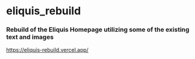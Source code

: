 # eliquis_rebuild

### Rebuild of the Eliquis Homepage utilizing some of the existing text and images

https://eliquis-rebuild.vercel.app/

